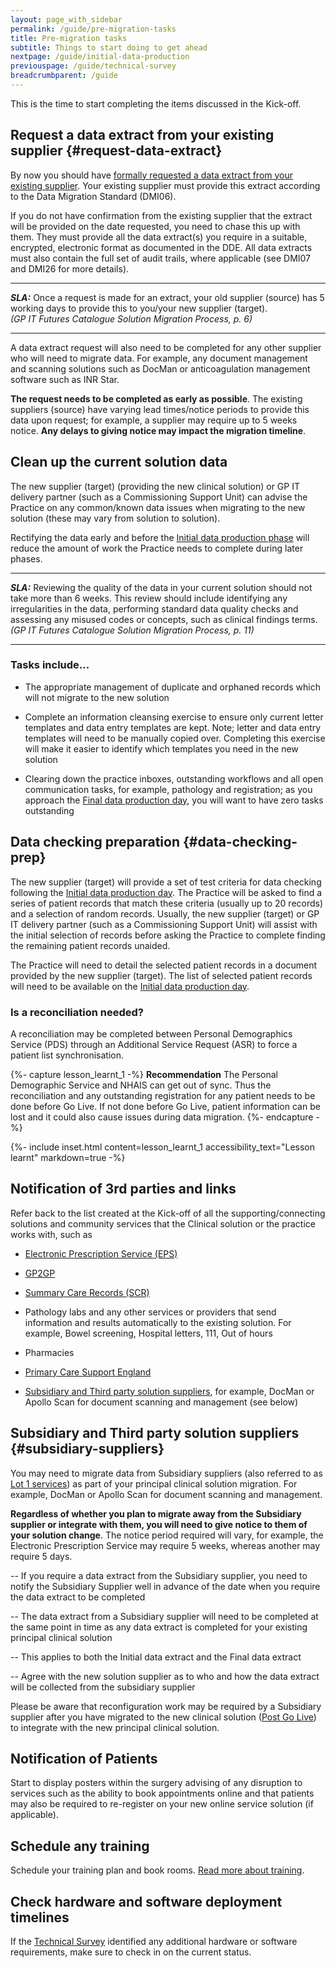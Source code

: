```yaml
---
layout: page_with_sidebar
permalink: /guide/pre-migration-tasks
title: Pre-migration tasks
subtitle: Things to start doing to get ahead
nextpage: /guide/initial-data-production
previouspage: /guide/technical-survey
breadcrumbparent: /guide
---
```


This is the time to start completing the items discussed in the Kick-off.


## Request a data extract from your existing supplier {#request-data-extract}

By now you should have [formally requested a data extract from your existing supplier](/prm-practice-migration/guide/get-started#request-data-extract). Your existing supplier must provide this extract according to the Data Migration Standard (DMI06). 
<!-- [UPLIFT] added reference to Data Migration Standard -->
If you do not have confirmation from the existing supplier that the extract will be provided on the date requested, you need to chase this up with them. They must provide all the data extract(s) you require in a suitable, encrypted, electronic format as documented in the DDE. All data extracts must also contain the full set of audit trails, where applicable (see DMI07 and DMI26 for more details).

* * *
**_SLA:_**  Once a request is made for an extract, your old supplier (source) has 5 working days to provide this to you/your new supplier (target).
<br><em>(GP IT Futures Catalogue Solution Migration Process, p. 6)</em>
* * *
<!-- [UPLIFT] added reference to the Supplier SLA in terms of responding to queries from a Migration Management Agent -->

<!--The DDE is the 'Documented Data Extract' that shows what physical data is to be included in the extract and its format and structure (see DMI02).
 [UPLIFT] added reference to the Supplier SLA in terms of responding to a request for an extract -->

A data extract request will also need to be completed for any other supplier who will need to migrate data. For example, any document management and scanning solutions such as DocMan or anticoagulation management software such as INR Star.

__The request needs to be completed as early as possible__. The existing suppliers (source) have varying lead times/notice periods to provide this data upon request; for example, a supplier may require up to 5 weeks notice. __Any delays to giving notice may impact the migration timeline__.

## Clean up the current solution data

The new supplier (target) (providing the new clinical solution) or GP IT delivery partner (such as a Commissioning Support Unit) can advise the Practice on any common/known data issues when migrating to the new solution (these may vary from solution to solution). 

Rectifying the data early and before the [Initial data production phase](initial-data-production) will reduce the amount of work the Practice needs to complete during later phases.

* * * 
**_SLA:_**  Reviewing the quality of the data in your current solution should not take more than 6 weeks. This review should include identifying any irregularities in the data, performing standard data quality checks and assessing any misused codes or concepts, such as clinical findings terms.
<br><em>(GP IT Futures Catalogue Solution Migration Process, p. 11)</em>
* * *

<!-- [UPLIFT] added reference to Step 4 SLA from the Ancillary Document -->
<!-- [GAP] need to check whether 'Source Solution data quality review' is the same activity as 'Clean up the current system data' i.e. is the SLA here in the right place? -->

### Tasks include...

* The appropriate management of duplicate and orphaned records which will not migrate to the new solution


* Complete an information cleansing exercise to ensure only current letter templates and data entry templates are kept. Note; letter and data entry templates will need to be manually copied over. Completing this exercise will make it easier to identify which templates you need in the new solution


* Clearing down the practice inboxes, outstanding workflows and all open communication tasks, for example, pathology and registration;  as you approach the [Final data production day](/prm-practice-migration/guide/cutover-and-go-live#final-data-production), you will want to have zero tasks outstanding



## Data checking preparation {#data-checking-prep}

The new supplier (target) will provide a set of test criteria for data checking following the [Initial data production day](initial-data-production). The Practice will be asked to find a series of patient records that match these criteria (usually up to 20 records) and a selection of random records. Usually, the new supplier (target) or GP IT delivery partner (such as a Commissioning Support Unit) will assist with the initial selection of records before asking the Practice to complete finding the remaining patient records unaided.

The Practice will need to detail the selected patient records in a document provided by the new supplier (target). The list of selected patient records will need to be available on the [Initial data production day](initial-data-production).


### Is a reconciliation needed?

A reconciliation may be completed between Personal Demographics Service (PDS) through an Additional Service Request (ASR) to force a patient list synchronisation.

{%- capture lesson_learnt_1 -%}
__Recommendation__ The Personal Demographic Service and NHAIS can get out of sync. Thus the reconciliation and any outstanding registration for any patient needs to be done before Go Live. If not done before Go Live, patient information can be lost and it could also cause issues during data migration.
{%- endcapture -%}

{%- include inset.html content=lesson_learnt_1 accessibility_text="Lesson learnt" markdown=true -%}
<!-- [GAP] need to check how practices request reconciliation -->


## Notification of 3rd parties and links

Refer back to the list created at the Kick-off of all the supporting/connecting solutions and community services that the Clinical solution or the practice works with, such as

* [Electronic Prescription Service (EPS)](https://digital.nhs.uk/services/electronic-prescription-service)


* [GP2GP](https://digital.nhs.uk/services/gp2gp)


* [Summary Care Records (SCR)](https://digital.nhs.uk/services/summary-care-records-scr)


* Pathology labs and any other services or providers that send information and results automatically to the existing solution. For example, Bowel screening, Hospital letters, 111, Out of hours


* Pharmacies


* [Primary Care Support England](https://pcse.england.nhs.uk/)


* [Subsidiary and Third party solution suppliers](/prm-practice-migration/guide/pre-migration-tasks#subsidiary-suppliers), for example, DocMan or Apollo Scan for document scanning and management (see below)



## Subsidiary and Third party solution suppliers {#subsidiary-suppliers}

You may need to migrate data from Subsidiary suppliers (also referred to as [Lot 1 services](https://digital.nhs.uk/services/gp-systems-of-choice/gpsoc-services#lot-1-gp-principal-clinical-systems-and-subsidiary-modules)) as part of your principal clinical solution migration. For example, DocMan or Apollo Scan for document scanning and management. 

__Regardless of whether you plan to migrate away from the Subsidiary supplier or integrate with them, you will need to give notice to them of your solution change__. The notice period required will vary, for example, the Electronic Prescription Service may require 5 weeks, whereas another may require 5 days. 

   -- If you require a data extract from the Subsidiary supplier, you need to notify the Subsidiary Supplier well in advance of the date when you require the data extract to be completed

   -- The data extract from a Subsidiary supplier will need to be completed at the same point in time as any data extract is completed for your existing principal clinical solution

   -- This applies to both the Initial data extract and the Final data extract

   -- Agree with the new solution supplier as to who and how the data extract will be collected from the subsidiary supplier

Please be aware that reconfiguration work may be required by a Subsidiary supplier after you have migrated to the new clinical solution ([Post Go Live](post-go-live)) to integrate with the new principal clinical solution.


## Notification of Patients
Start to display posters within the surgery advising of any disruption to services such as the ability to book appointments online and that patients may also be required to re-register on your new online service solution (if applicable). 

## Schedule any training

Schedule your training plan and book rooms. [Read more about training](training). 

## Check hardware and software deployment timelines

If the [Technical Survey](technical-survey) identified any additional hardware or software requirements, make sure to check in on the current status.
